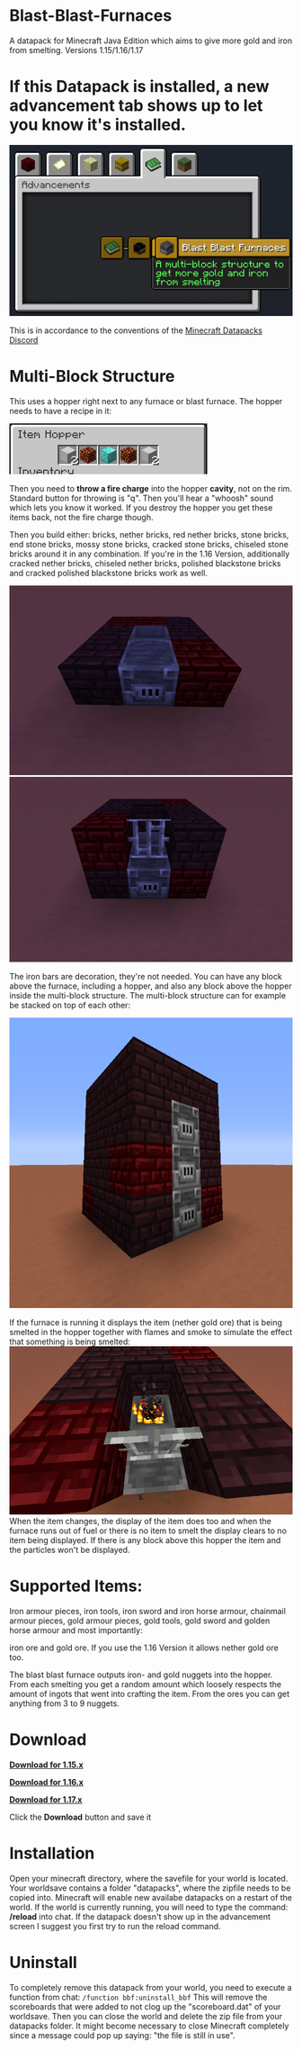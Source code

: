 # Blast-Blast-Furnaces
A datapack for Minecraft Java Edition which aims to give more gold and iron from smelting. Versions 1.15/1.16/1.17

# If this Datapack is installed, a new advancement tab shows up to let you know it's installed.

![Tab](https://github.com/Elemend/Blast-Blast-Furnaces/blob/master/Pictures/2020-03-25_21.13.06.png)

This is in accordance to the conventions of the [Minecraft Datapacks Discord](https://discord.gg/56ySADc)

# Multi-Block Structure

This uses a hopper right next to any furnace or blast furnace. The hopper needs to have a recipe in it:

![Tab](https://github.com/Elemend/Blast-Blast-Furnaces/blob/master/Pictures/2020-03-26_17.55.19.png)

Then you need to **throw a fire charge** into the hopper **cavity**, not on the rim. Standard button for throwing is "q". Then you'll hear a "whoosh" sound which lets you know it worked. If you destroy the hopper you get these items back, not the fire charge though.

Then you build either: bricks, nether bricks, red nether bricks, stone bricks, end stone bricks, mossy stone bricks, cracked stone bricks, chiseled stone bricks around it in any combination. If you're in the 1.16 Version, additionally cracked nether bricks, chiseled nether bricks, polished blackstone bricks and cracked polished blackstone bricks work as well.

![Tab](https://github.com/Elemend/Blast-Blast-Furnaces/blob/master/Pictures/2020-03-25_21.10.15.png)
![Tab](https://github.com/Elemend/Blast-Blast-Furnaces/blob/master/Pictures/2020-03-25_21.10.57.png)

The iron bars are decoration, they're not needed. You can have any block above the furnace, including a hopper, and also any block above the hopper inside the multi-block structure.
The multi-block structure can for example be stacked on top of each other:

![Tab](https://github.com/Elemend/Blast-Blast-Furnaces/blob/master/Pictures/2020-03-26_18.09.31.png)

If the furnace is running it displays the item (nether gold ore) that is being smelted in the hopper together with flames and smoke to simulate the effect that something is being smelted:
![Tab](https://github.com/Elemend/Blast-Blast-Furnaces/blob/master/Pictures/2020-03-26_17.41.02.png)
When the item changes, the display of the item does too and when the furnace runs out of fuel or there is no item to smelt the display clears to no item being displayed. If there is any block above this hopper the item and the particles won't be displayed.


# Supported Items:

Iron armour pieces, iron tools, iron sword and iron horse armour, 
chainmail armour pieces, 
gold armour pieces, gold tools, gold sword and golden horse armour
and most importantly:

iron ore and gold ore.
If you use the 1.16 Version it allows nether gold ore too.

The blast blast furnace outputs iron- and gold nuggets into the hopper. From each smelting you get a random amount which loosely respects the amount of ingots that went into crafting the item. From the ores you can get anything from 3 to 9 nuggets.


# Download

[**Download for 1.15.x**](https://github.com/Elemend/Blast-Blast-Furnaces/blob/master/1.15/blast_blast_furnaces_1.15.zip)

[**Download for 1.16.x**](https://github.com/Elemend/Blast-Blast-Furnaces/blob/master/1.16/blast_blast_furnaces_1.16.zip)

[**Download for 1.17.x**](https://github.com/Elemend/Blast-Blast-Furnaces/blob/master/1.17/blast_blast_furnaces_1.17.zip)

Click the **Download** button and save it


# Installation

Open your minecraft directory, where the savefile for your world is located. Your worldsave contains a folder "datapacks", where the zipfile needs to be copied into. Minecraft will enable new availabe datapacks on a restart of the world. If the world is currently running, you will need to type the command: **/reload** into chat. If the datapack doesn't show up in the advancement screen I suggest you first try to run the reload command.

# Uninstall

To completely remove this datapack from your world, you need to execute a function from chat: `/function bbf:uninstall_bbf` 
This will remove the scoreboards that were added to not clog up the "scoreboard.dat" of your worldsave. Then you can close the world and delete the zip file from your datapacks folder. It might become necessary to close Minecraft completely since a message could pop up saying: "the file is still in use".
